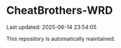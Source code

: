# CheatBrothers-WRD

Last updated: 2025-06-14 23:54:05

This repository is automatically maintained.
